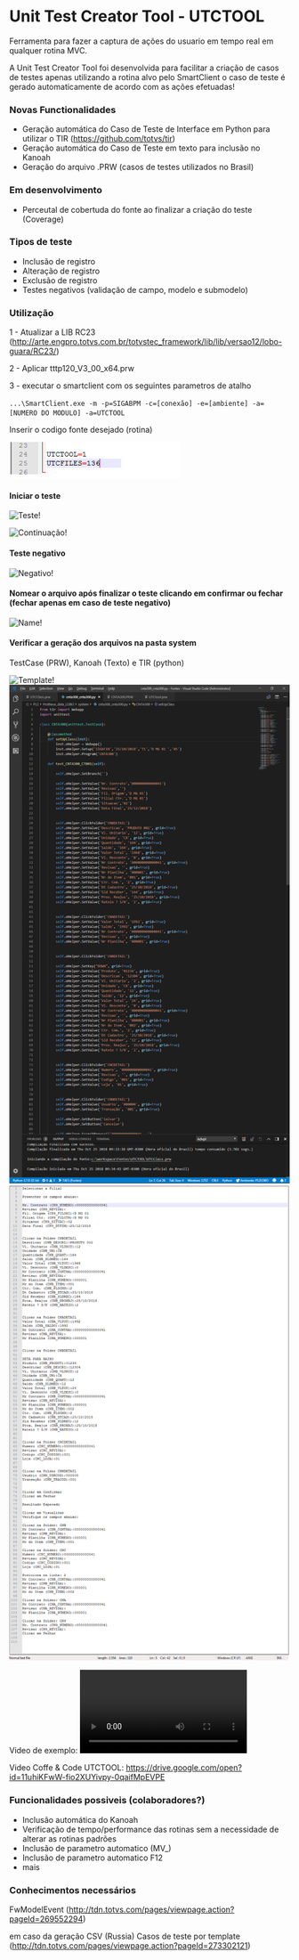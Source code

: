 # Unit Test Creator Tool - UTCTOOL

Ferramenta para fazer a captura de ações do usuario em tempo real em qualquer rotina MVC.

A Unit Test Creator Tool foi desenvolvida para facilitar a criação de casos de testes apenas utilizando a rotina alvo pelo SmartClient o caso de teste é gerado automaticamente de acordo com as ações efetuadas!

### Novas Functionalidades
+ Geração automática do Caso de Teste de Interface em Python para utilizar o TIR (https://github.com/totvs/tir)
+ Geração automática do Caso de Teste em texto para inclusão no Kanoah
+ Geração do arquivo .PRW (casos de testes utilizados no Brasil)

### Em desenvolvimento
+ Perceutal de cobertuda do fonte ao finalizar a criação do teste (Coverage)

### Tipos de teste
+ Inclusão de registro
+ Alteração de registro
+ Exclusão de registro
+ Testes negativos (validação de campo, modelo e submodelo)

### Utilização
1 - Atualizar a LIB RC23 (http://arte.engpro.totvs.com.br/totvstec_framework/lib/lib/versao12/lobo-guara/RC23/)

2 - Aplicar tttp120_V3_00_x64.prw

3 - executar o smartclient com os seguintes parametros de atalho


`...\SmartClient.exe -m -p=SIGABPM -c=[conexão] -e=[ambiente] -a=[NUMERO DO MODULO] -a=UTCTOOL`



Inserir o codigo fonte desejado (rotina)

![Rotina!](/docs/im1.png "Rotina")

#### Iniciar o teste

![Teste!](/docs/im2.png "Teste")

![Continuação!](/docs/im3.png "Teste")

#### Teste negativo

![Negativo!](/docs/im4.png "Negativo")


#### Nomear o arquivo após finalizar o teste clicando em confirmar ou fechar (fechar apenas em caso de teste negativo)

![Name!](/docs/im5.png "Name")

#### Verificar a geração dos arquivos na pasta system
TestCase (PRW), Kanoah (Texto) e TIR (python)

![Template!](/docs/im6.png "Geração")
![python!](/docs/im7.png "Geração")
![Kanoah!](/docs/im8.png "Geração")

Video de exemplo: 
![Video!](/docs/UTCTOOL.mp4 "Video")

Video Coffe & Code UTCTOOL: 
https://drive.google.com/open?id=11uhiKFwW-fio2XUYivpy-0qaifMpEVPE

### Funcionalidades possiveis (colaboradores?)
+ Inclusão automática do Kanoah
+ Verificação de tempo/performance das rotinas sem a necessidade de alterar as rotinas padrões
+ Inclusão de parametro automatico (MV_)
+ Inclusão de parametro automatico F12
+ mais

### Conhecimentos necessários
FwModelEvent (http://tdn.totvs.com/pages/viewpage.action?pageId=269552294)

em caso da geração CSV (Russia)
Casos de teste por template (http://tdn.totvs.com/pages/viewpage.action?pageId=273302121)
